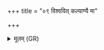 +++
title = "०९ विश्ववित् कल्याण्यै मा"

+++
<details><summary>मूलम् (GR)</summary>

विश्ववित् कल्याण्यै मा परि देहि ।  
कल्याणि द्विपाच् च सर्वं  
रक्ष चतुष्पाद् यच् च नः स्वम् ॥
</details>